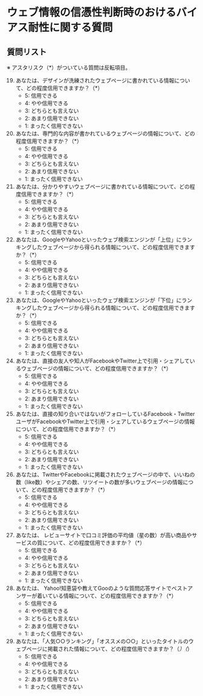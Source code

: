 # ウェブ情報の信憑性判断時のおけるバイアス耐性に関する質問

## 質問リスト
※ アスタリスク（*）がついている質問は反転項目。

19. あなたは、デザインが洗練されたウェブページに書かれている情報について、どの程度信用できますか？（*）
	* 5: 信用できる
	* 4: やや信用できる
	* 3: どちらとも言えない
	* 2: あまり信用できない
	* 1: まったく信用できない
20. あなたは、専門的な内容が書かれているウェブページの情報について、どの程度信用できますか？（*）
	* 5: 信用できる
	* 4: やや信用できる
	* 3: どちらとも言えない
	* 2: あまり信用できない
	* 1: まったく信用できない
21. あなたは、分かりやすいウェブページに書かれている情報について、どの程度信用できますか？（*）
	* 5: 信用できる
	* 4: やや信用できる
	* 3: どちらとも言えない
	* 2: あまり信用できない
	* 1: まったく信用できない
22. あなたは、GoogleやYahooといったウェブ検索エンジンが「上位」にランキングしたウェブページから得られる情報について、どの程度信用できますか？（*）
	* 5: 信用できる
	* 4: やや信用できる
	* 3: どちらとも言えない
	* 2: あまり信用できない
	* 1: まったく信用できない
23. あなたは、GoogleやYahooといったウェブ検索エンジンが「下位」にランキングしたウェブページから得られる情報について、どの程度信用できますか？（*）
	* 5: 信用できる
	* 4: やや信用できる
	* 3: どちらとも言えない
	* 2: あまり信用できない
	* 1: まったく信用できない
24. あなたは、直接の友人や知人がFacebookやTwitter上で引用・シェアしているウェブページの情報について、どの程度信用できますか？（*）
	* 5: 信用できる
	* 4: やや信用できる
	* 3: どちらとも言えない
	* 2: あまり信用できない
	* 1: まったく信用できない
25. あなたは、直接の知り合いではないがフォローしているFacebook・TwitterユーザがFacebookやTwitter上で引用・シェアしているウェブページの情報について、どの程度信用できますか？（*）
	* 5: 信用できる
	* 4: やや信用できる
	* 3: どちらとも言えない
	* 2: あまり信用できない
	* 1: まったく信用できない
26. あなたは、TwitterやFacebookに掲載されたウェブページの中で、いいねの数（like数）やシェアの数、リツイートの数が多いウェブページの情報について、どの程度信用できますか？（*）
	* 5: 信用できる
	* 4: やや信用できる
	* 3: どちらとも言えない
	* 2: あまり信用できない
	* 1: まったく信用できない
27. あなたは、 レビューサイトで口コミ評価の平均値（星の数）が高い商品やサービスの質について、どの程度信用できますか？（*）
	* 5: 信用できる
	* 4: やや信用できる
	* 3: どちらとも言えない
	* 2: あまり信用できない
	* 1: まったく信用できない
28. あなたは、 Yahoo!知恵袋や教えてGooのような質問応答サイトでベストアンサーが着いている情報について、どの程度信用できますか？（*）
	* 5: 信用できる
	* 4: やや信用できる
	* 3: どちらとも言えない
	* 2: あまり信用できない
	* 1: まったく信用できない
29. あなたは、「人気○○ランキング」「オススメの○○」といったタイトルのウェブページに掲載された情報について、どの程度信用できますか？（*）（*）
	* 5: 信用できる
	* 4: やや信用できる
	* 3: どちらとも言えない
	* 2: あまり信用できない
	* 1: まったく信用できない
